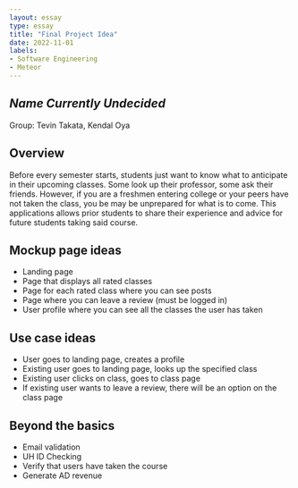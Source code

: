 ```yaml
---
layout: essay
type: essay
title: "Final Project Idea"
date: 2022-11-01
labels:
- Software Engineering
- Meteor
---
```

## *Name Currently Undecided*
Group: Tevin Takata, Kendal Oya
## Overview
Before every semester starts, students just want to know what to anticipate in their upcoming classes. Some look up their professor, some ask their friends. However, if you are a freshmen entering college or your peers have not taken the class, you be may be unprepared for what is to come. This applications allows prior students to share their experience and advice for future students taking said course.
## Mockup page ideas
* Landing page
* Page that displays all rated classes
* Page for each rated class where you can see posts
* Page where you can leave a review (must be logged in)
* User profile where you can see all the classes the user has taken

## Use case ideas
* User goes to landing page, creates a profile
* Existing user goes to landing page, looks up the specified class
* Existing user clicks on class, goes to class page
* If existing user wants to leave a review, there will be an option on the class page 
## Beyond the basics
* Email validation
* UH ID Checking
* Verify that users have taken the course
* Generate AD revenue